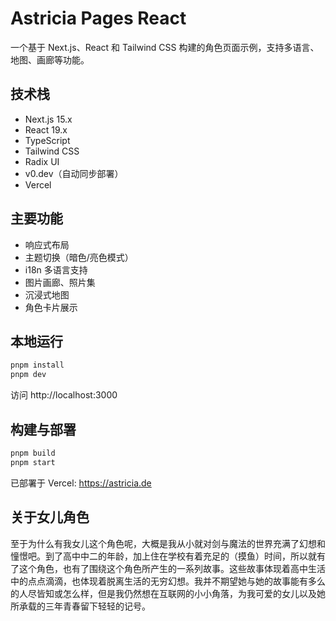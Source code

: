 # Astricia Pages React

一个基于 Next.js、React 和 Tailwind CSS 构建的角色页面示例，支持多语言、地图、画廊等功能。

## 技术栈

- Next.js 15.x
- React 19.x
- TypeScript
- Tailwind CSS
- Radix UI
- v0.dev（自动同步部署）
- Vercel

## 主要功能

- 响应式布局
- 主题切换（暗色/亮色模式）
- i18n 多语言支持
- 图片画廊、照片集
- 沉浸式地图
- 角色卡片展示

## 本地运行

```bash
pnpm install
pnpm dev
```

访问 http://localhost:3000

## 构建与部署

```bash
pnpm build
pnpm start
```

已部署于 Vercel: https://astricia.de

## 关于女儿角色

至于为什么有我女儿这个角色呢，大概是我从小就对剑与魔法的世界充满了幻想和憧憬吧。到了高中中二的年龄，加上住在学校有着充足的（摸鱼）时间，所以就有了这个角色，也有了围绕这个角色所产生的一系列故事。这些故事体现着高中生活中的点点滴滴，也体现着脱离生活的无穷幻想。我并不期望她与她的故事能有多么的人尽皆知或怎么样，但是我仍然想在互联网的小小角落，为我可爱的女儿以及她所承载的三年青春留下轻轻的记号。